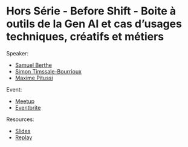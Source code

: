 # Hors Série - Before Shift - Boite à outils de la Gen AI et cas d’usages techniques, créatifs et métiers

Speaker:
- [Samuel Berthe](https://www.linkedin.com/in/samuelberthe/)
- [Simon Timssale-Bourrioux](https://www.linkedin.com/in/simon-timssale-bourrioux-746a1aa5/)
- [Maxime Pitussi](https://www.linkedin.com/in/maximepitussi/)

Event:
- [Meetup](https://www.meetup.com/fr-FR/generative-ai-nantes/events/300567997/)
- [Eventbrite](https://www.eventbrite.com/e/billets-boite-a-outil-de-la-gen-ai-et-cas-dusages-techniques-creatifs-et-metiers-887458501267?aff=oddtdtcreator)

Resources:
- [Slides](./Slides_Before_Shift.pdf)
- [Replay](https://youtu.be/ANCncbrvJFg)
